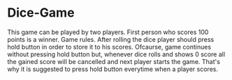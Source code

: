 # Dice-Game

This game can be played by two players. First person who scores 100 points is a winner.
Game rules. 
After rolling the dice player should press hold button in order to store it to his scores. Ofcaurse, game continues without pressing hold button but, whenever dice rolls and shows 0 score all the gained score will be cancelled and next player starts the game. That's why it is suggested to press hold button everytime when a player scores.
